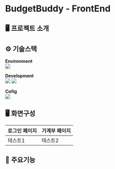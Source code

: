 # BudgetBuddy - FrontEnd

🖥️ 프로젝트 소개
-------------


⚙️ 기술스택
-------------
**Environment**  
<img src="https://img.shields.io/badge/Visual_Studio_Code-0078D4?style=for-the-badge&logo=visual%20studio%20code&logoColor=white"/> 

**Development**  
<img src="https://img.shields.io/badge/JavaScript-F7DF1E?style=for-the-badge&logo=JavaScript&logoColor=white"/> <img src="https://img.shields.io/badge/React-20232A?style=for-the-badge&logo=react&logoColor=61DAFB"/> 

**Cofig**  
<img src="https://img.shields.io/badge/npm-CB3837?style=for-the-badge&logo=npm&logoColor=white"/> 


🖥️ 화면구성
-------------
|로그인 페이지|가계부 페이지|
|------|------|
|테스트1|테스트2|



📌 주요기능
-------------

